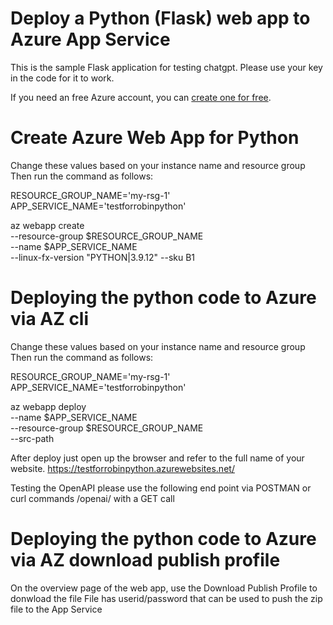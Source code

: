 # Deploy a Python (Flask) web app to Azure App Service 

This is the sample Flask application for testing chatgpt. Please use your key in the code for it to work.

If you need an free Azure account, you can [create one for free](https://azure.microsoft.com/en-us/free/).


# Create Azure Web App for Python

Change these values based on your instance name and resource group 
Then run the command as follows:

RESOURCE_GROUP_NAME='my-rsg-1' \
APP_SERVICE_NAME='testforrobinpython'

az webapp create \
    --resource-group $RESOURCE_GROUP_NAME \
    --name $APP_SERVICE_NAME \
    --linux-fx-version "PYTHON|3.9.12" --sku B1

# Deploying the python code to Azure via AZ cli

Change these values based on your instance name and resource group 
Then run the command as follows:

RESOURCE_GROUP_NAME='my-rsg-1'
APP_SERVICE_NAME='testforrobinpython'

az webapp deploy \
    --name $APP_SERVICE_NAME \
    --resource-group $RESOURCE_GROUP_NAME \
    --src-path <zip-file-path>

After deploy just open up the browser and refer to the full name of your website.
https://testforrobinpython.azurewebsites.net/


Testing the OpenAPI please use the following end point via POSTMAN or curl commands 
/openai/<question> with a GET call



# Deploying the python code to Azure via AZ download publish profile

On the overview page of the web app, use the Download Publish Profile to donwload the file
File has userid/password that can be used to push the zip file to the App Service


